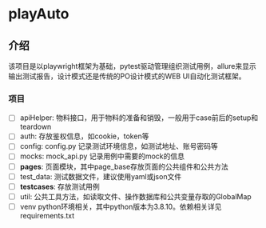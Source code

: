 # playAuto



## 介绍

该项目是以playwright框架为基础，pytest驱动管理组织测试用例，allure来显示输出测试报告，设计模式还是传统的PO设计模式的WEB UI自动化测试框架。

### 项目

- [ ] apiHelper: 物料接口，用于物料的准备和销毁，一般用于case前后的setup和teardown
- [ ] auth: 存放鉴权信息，如cookie，token等
- [ ] config: config.py 记录测试环境信息，如测试地址、账号密码等
- [ ] mocks: mock_api.py 记录用例中需要的mock的信息
- [ ] **pages**: 页面模块，其中page_base存放页面的公共组件和公共方法
- [ ] test_data: 测试数据文件，建议使用yaml或json文件
- [ ] **testcases**: 存放测试用例
- [ ] util: 公共工具方法，如读取文件、操作数据库和公共变量存取的GlobalMap
- [ ] venv python环境相关，其中python版本为3.8.10。依赖相关详见requirements.txt
